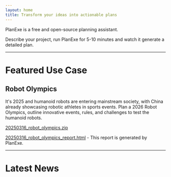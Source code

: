 ```yaml
---
layout: home
title: Transform your ideas into actionable plans
---
```


PlanExe is a free and open-source planning assistant.

Describe your project, run PlanExe for 5-10 minutes and watch it generate a detailed plan.

---

# Featured Use Case

## Robot Olympics

It's 2025 and humanoid robots are entering mainstream society, with China already showcasing robotic athletes in sports events. Plan a 2026 Robot Olympics, outline innovative events, rules, and challenges to test the humanoid robots.

[20250316_robot_olympics.zip](https://github.com/neoneye/PlanExe-web/raw/refs/heads/main/20250316_robot_olympics.zip)

[20250316_robot_olympics_report.html](20250316_robot_olympics_report.html) - This report is generated by PlanExe.

---

# Latest News
